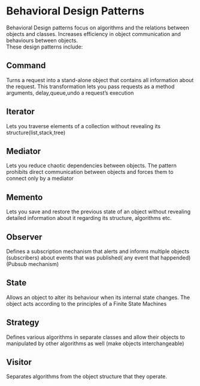 # Behavioral Design Patterns
Behavioral Design patterns focus on algorithms and the relations between objects and classes. Increases efficiency in object communication and behaviours between objects. <br/>
These design patterns include: <br/>

## Command
Turns a request into a stand-alone object that contains all information about the request. This transformation lets you pass requests as a method arguments, delay,queue,undo a request’s execution
## Iterator
Lets you traverse elements of a collection without
revealing its structure(list,stack,tree)
## Mediator
Lets you reduce chaotic dependencies between objects.
The pattern prohibits direct communication between objects and forces them to connect only by a mediator
## Memento
Lets you save and restore the previous state of an object without revealing detailed information about it regarding its structure, algorithms etc.
## Observer
Defines a subscription mechanism that alerts and informs multiple objects (subscribers) about events that was published( any event that happended)(Pubsub mechanism)
## State
Allows an object to alter its behaviour when its internal state changes. The object acts according to the principles of a Finite State Machines
## Strategy
Defines various algorithms in separate classes and allow their objects to manipulated by other algorithms as well (make objects interchangeable)
## Visitor
Separates algorithms from the object structure that they operate.
